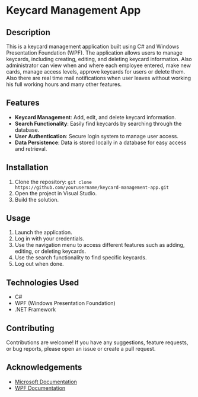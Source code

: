 # Keycard Management App

## Description
This is a keycard management application built using C# and Windows Presentation Foundation (WPF). The application allows users to manage keycards, including creating, editing, and deleting keycard information. 
Also administrator can view when and where each employee entered, make new cards, manage access levels, approve keycards for users or delete them. Also there are real time mail notifications when user leaves
without working his full working hours and many other features.

## Features
- **Keycard Management**: Add, edit, and delete keycard information.
- **Search Functionality**: Easily find keycards by searching through the database.
- **User Authentication**: Secure login system to manage user access.
- **Data Persistence**: Data is stored locally in a database for easy access and retrieval.

## Installation
1. Clone the repository: `git clone https://github.com/yourusername/keycard-management-app.git`
2. Open the project in Visual Studio.
3. Build the solution.

## Usage
1. Launch the application.
2. Log in with your credentials.
3. Use the navigation menu to access different features such as adding, editing, or deleting keycards.
4. Use the search functionality to find specific keycards.
5. Log out when done.

## Technologies Used
- C#
- WPF (Windows Presentation Foundation)
- .NET Framework

## Contributing
Contributions are welcome! If you have any suggestions, feature requests, or bug reports, please open an issue or create a pull request.

## Acknowledgements
- [Microsoft Documentation](https://docs.microsoft.com/en-us/dotnet/csharp/)
- [WPF Documentation](https://docs.microsoft.com/en-us/dotnet/desktop/wpf/?view=netdesktop-5.0)
